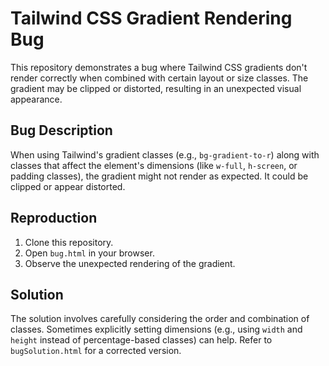 # Tailwind CSS Gradient Rendering Bug

This repository demonstrates a bug where Tailwind CSS gradients don't render correctly when combined with certain layout or size classes.  The gradient may be clipped or distorted, resulting in an unexpected visual appearance.

## Bug Description

When using Tailwind's gradient classes (e.g., `bg-gradient-to-r`) along with classes that affect the element's dimensions (like `w-full`, `h-screen`, or padding classes), the gradient might not render as expected. It could be clipped or appear distorted.

## Reproduction

1. Clone this repository.
2. Open `bug.html` in your browser.
3. Observe the unexpected rendering of the gradient.

## Solution

The solution involves carefully considering the order and combination of classes.  Sometimes explicitly setting dimensions (e.g., using `width` and `height` instead of percentage-based classes) can help. Refer to `bugSolution.html` for a corrected version.
